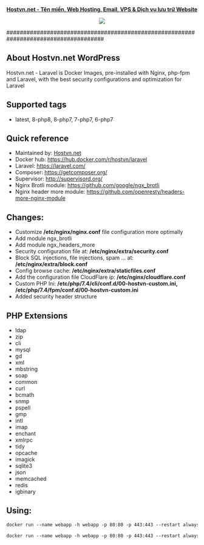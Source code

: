 
<p align="center"><strong><a href="https://hostvn.net">Hostvn.net - Tên miền, Web Hosting, Email, VPS &amp; Dịch vụ lưu trữ Website</a></strong></p>
<p align="center"> <img src="https://blog.hostvn.net/wp-content/uploads/2020/07/logo-big-2.png" /> </p>

#####################################################################################

## About Hostvn.net WordPress

Hostvn.net - Laravel is Docker Images, pre-installed with Nginx, php-fpm and Laravel, with the best security configurations and optimization for Laravel

## Supported tags

- latest, 8-php8, 8-php7, 7-php7, 6-php7

## Quick reference

- Maintained by: <a href="https://hostvn.net">Hostvn.net</a>
- Docker hub: https://hub.docker.com/r/hostvn/laravel
- Laravel: https://laravel.com/
- Composer: https://getcomposer.org/
- Supervisor: http://supervisord.org/
- Nginx Brotli module: https://github.com/google/ngx_brotli
- Nginx header more module: https://github.com/openresty/headers-more-nginx-module

## Changes:

- Customize <b>/etc/nginx/nginx.conf</b> file configuration more optimally
- Add module ngx_brotli
- Add module ngx_headers_more
- Security configuration file at: <b>/etc/nginx/extra/security.conf</b>
- Block SQL injections, file injections, spam ... at: <b>/etc/nginx/extra/block.conf</b>
- Config browse cache: <b>/etc/nginx/extra/staticfiles.conf</b>
- Add the configuration file CloudFlare ip: <b>/etc/nginx/cloudflare.conf</b>
- Custom PHP Ini: <b>/etc/php/7.4/cli/conf.d/00-hostvn-custom.ini, /etc/php/7.4/fpm/conf.d/00-hostvn-custom.ini</b>
- Added security header structure

## PHP Extensions

- ldap
- zip
- cli
- mysql
- gd
- xml
- mbstring
- soap
- common
- curl
- bcmath
- snmp
- pspell
- gmp
- intl
- imap
- enchant
- xmlrpc
- tidy
- opcache
- imagick
- sqlite3
- json
- memcached
- redis
- igbinary

## Using:

```html
docker run --name webapp -h webapp -p 80:80 -p 443:443 --restart always -v ./web:/usr/share/nginx/html -d hostvn/laravel:8-php8
```

```html
docker run --name webapp -h webapp -p 80:80 -p 443:443 --restart always -v ./web:/usr/share/nginx/html -d hostvn/laravel:8-php7
```
